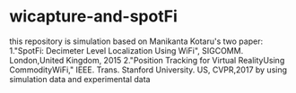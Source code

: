 # wicapture-and-spotFi
this repository is simulation based on Manikanta Kotaru's two paper: 1."SpotFi: Decimeter Level Localization Using WiFi", SIGCOMM. London,United Kingdom, 2015 
2."Position Tracking for Virtual RealityUsing CommodityWiFi," IEEE. Trans. Stanford University. US, CVPR,2017 by using simulation data and experimental data
